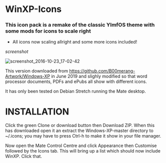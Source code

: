 # WinXP-Icons
### This icon pack is a remake of the classic YlmfOS theme with some mods for icons to scale right

- All icons now scaling allright and some more icons included!

*screenshot*

![screenshot_2016-10-23_17-02-42](https://github.com/ThePillenwerfer/Windows-XP/blob/master/Misc/Screenshot%20at%202019-06-16%2015-13-04.png)


This version downloaded from https://github.com/B00merang-Artwork/Windows-XP in June 2019 and slighly modified so that word processor documents, PDFs and ePubs all show with different icons. 

It has only been tested on Debian Stretch running the Mate desktop.



# INSTALLATION

Click the green Clone or download button then Download ZIP.  When this has downloaded open it an extract the Windows-XP-master directory to ~/.icons; you may have to press Ctrl-h to make it show in your file manager.

Now open the Mate Control Centre and click Appearance then Customise followed by the Icons tab.  This will bring up a list which should now include WinXP.  Click that.
